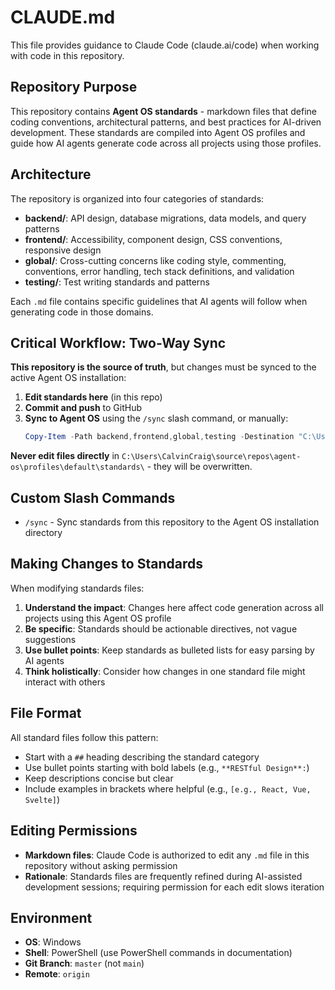 # CLAUDE.md

This file provides guidance to Claude Code (claude.ai/code) when working with code in this repository.

## Repository Purpose

This repository contains **Agent OS standards** - markdown files that define coding conventions, architectural patterns, and best practices for AI-driven development. These standards are compiled into Agent OS profiles and guide how AI agents generate code across all projects using those profiles.

## Architecture

The repository is organized into four categories of standards:

- **backend/**: API design, database migrations, data models, and query patterns
- **frontend/**: Accessibility, component design, CSS conventions, responsive design
- **global/**: Cross-cutting concerns like coding style, commenting, conventions, error handling, tech stack definitions, and validation
- **testing/**: Test writing standards and patterns

Each `.md` file contains specific guidelines that AI agents will follow when generating code in those domains.

## Critical Workflow: Two-Way Sync

**This repository is the source of truth**, but changes must be synced to the active Agent OS installation:

1. **Edit standards here** (in this repo)
2. **Commit and push** to GitHub
3. **Sync to Agent OS** using the `/sync` slash command, or manually:
   ```powershell
   Copy-Item -Path backend,frontend,global,testing -Destination "C:\Users\CalvinCraig\source\repos\agent-os\profiles\default\standards\" -Recurse -Force
   ```

**Never edit files directly** in `C:\Users\CalvinCraig\source\repos\agent-os\profiles\default\standards\` - they will be overwritten.

## Custom Slash Commands

- `/sync` - Sync standards from this repository to the Agent OS installation directory

## Making Changes to Standards

When modifying standards files:

1. **Understand the impact**: Changes here affect code generation across all projects using this Agent OS profile
2. **Be specific**: Standards should be actionable directives, not vague suggestions
3. **Use bullet points**: Keep standards as bulleted lists for easy parsing by AI agents
4. **Think holistically**: Consider how changes in one standard file might interact with others

## File Format

All standard files follow this pattern:
- Start with a `##` heading describing the standard category
- Use bullet points starting with bold labels (e.g., `**RESTful Design**:`)
- Keep descriptions concise but clear
- Include examples in brackets where helpful (e.g., `[e.g., React, Vue, Svelte]`)

## Editing Permissions

- **Markdown files**: Claude Code is authorized to edit any `.md` file in this repository without asking permission
- **Rationale**: Standards files are frequently refined during AI-assisted development sessions; requiring permission for each edit slows iteration

## Environment

- **OS**: Windows
- **Shell**: PowerShell (use PowerShell commands in documentation)
- **Git Branch**: `master` (not `main`)
- **Remote**: `origin`
